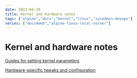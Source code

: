 ```yaml
---
date: 2022-04-29
title: Kernel and hardware notes
tags: ["alpine","docs","kernel","linux","sysadmin-devops"]
series: ["docs4web","alpine-linux-local-server"]
---
```


# Kernel and hardware notes

[Guides for setting kernel parameters](guides-for-setting-kernel-parameters.md)

[Hardware-specific tweaks and configuration](hardware-specific-tweaks-configs.md) 
